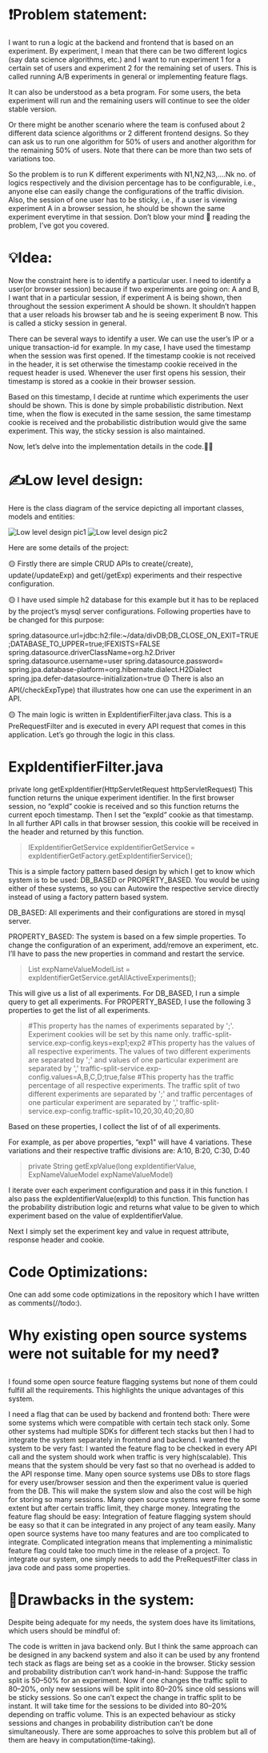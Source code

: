 # ❗Problem statement:
I want to run a logic at the backend and frontend that is based on an experiment. By experiment, I mean that there can be two different logics (say data science algorithms, etc.) and I want to run experiment 1 for a certain set of users and experiment 2 for the remaining set of users. This is called running A/B experiments in general or implementing feature flags.

It can also be understood as a beta program. For some users, the beta experiment will run and the remaining users will continue to see the older stable version.

Or there might be another scenario where the team is confused about 2 different data science algorithms or 2 different frontend designs. So they can ask us to run one algorithm for 50% of users and another algorithm for the remaining 50% of users. Note that there can be more than two sets of variations too.

So the problem is to run K different experiments with N1,N2,N3,….Nk no. of logics respectively and the division percentage has to be configurable, i.e., anyone else can easily change the configurations of the traffic division. Also, the session of one user has to be sticky, i.e., if a user is viewing experiment A in a browser session, he should be shown the same experiment everytime in that session. Don’t blow your mind 🤯 reading the problem, I’ve got you covered.

# 💡Idea:
Now the constraint here is to identify a particular user. I need to identify a user(or browser session) because if two experiments are going on: A and B, I want that in a particular session, if experiment A is being shown, then throughout the session experiment A should be shown. It shouldn’t happen that a user reloads his browser tab and he is seeing experiment B now. This is called a sticky session in general.

There can be several ways to identify a user. We can use the user’s IP or a unique transaction-id for example. In my case, I have used the timestamp when the session was first opened. If the timestamp cookie is not received in the header, it is set otherwise the timestamp cookie received in the request header is used. Whenever the user first opens his session, their timestamp is stored as a cookie in their browser session.

Based on this timestamp, I decide at runtime which experiments the user should be shown. This is done by simple probabilistic distribution. Next time, when the flow is executed in the same session, the same timestamp cookie is received and the probabilistic distribution would give the same experiment. This way, the sticky session is also maintained.

Now, let’s delve into the implementation details in the code.🧑‍💻

# ✍️Low level design:
Here is the class diagram of the service depicting all important classes, models and entities:

![Low level design pic1](https://miro.medium.com/v2/resize:fit:720/format:webp/0*3pfrDdaeM72twK9S)
![Low level design pic2](https://miro.medium.com/v2/resize:fit:720/format:webp/0*dGdbOETwzZVR3PvB)

Here are some details of the project:

🟡 Firstly there are simple CRUD APIs to create(/create), update(/updateExp) and get(/getExp) experiments and their respective configuration.

🟡 I have used simple h2 database for this example but it has to be replaced by the project’s mysql server configurations. Following properties have to be changed for this purpose:

spring.datasource.url=jdbc:h2:file:~/data/divDB;DB_CLOSE_ON_EXIT=TRUE;DATABASE_TO_UPPER=true;IFEXISTS=FALSE
spring.datasource.driverClassName=org.h2.Driver
spring.datasource.username=user
spring.datasource.password=
spring.jpa.database-platform=org.hibernate.dialect.H2Dialect
spring.jpa.defer-datasource-initialization=true
🟡 There is also an API(/checkExpType) that illustrates how one can use the experiment in an API.

🟡 The main logic is written in ExpIdentifierFilter.java class. This is a PreRequestFilter and is executed in every API request that comes in this application. Let’s go through the logic in this class.

# ExpIdentifierFilter.java
private long getExpIdentifier(HttpServletRequest httpServletRequest)
This function returns the unique experiment identifier. In the first browser session, no “expId” cookie is received and so this function returns the current epoch timestamp. Then I set the “expId” cookie as that timestamp. In all further API calls in that browser session, this cookie will be received in the header and returned by this function.

> IExpIdentifierGetService expIdentifierGetService = expIdentifierGetFactory.getExpIdentifierService();

This is a simple factory pattern based design by which I get to know which system is to be used: DB_BASED or PROPERTY_BASED. You would be using either of these systems, so you can Autowire the respective service directly instead of using a factory pattern based system.

DB_BASED: All experiments and their configurations are stored in mysql server.

PROPERTY_BASED: The system is based on a few simple properties. To change the configuration of an experiment, add/remove an experiment, etc. I’ll have to pass the new properties in command and restart the service.

> List<ExpNameValueModel> expNameValueModelList = expIdentifierGetService.getAllActiveExperiments();

This will give us a list of all experiments. For DB_BASED, I run a simple query to get all experiments. For PROPERTY_BASED, I use the following 3 properties to get the list of all experiments.

> #This property has the names of experiments separated by ';'. Experiment cookies will be set by this name only.
> traffic-split-service.exp-config.keys=exp1;exp2
> #This property has the values of all respective experiments. The values of two different experiments are separated by ';' and values of one particular experiment are separated by ','
> traffic-split-service.exp-config.values=A,B,C,D;true,false
> #This property has the traffic percentage of all respective experiments. The traffic split of two different experiments are separated by ';' and traffic percentages of one particular experiment are separated by ','
> traffic-split-service.exp-config.traffic-split=10,20,30,40;20,80

Based on these properties, I collect the list of of all experiments.

For example, as per above properties, “exp1" will have 4 variations. These variations and their respective traffic divisions are: A:10, B:20, C:30, D:40

> private String getExpValue(long expIdentifierValue, ExpNameValueModel expNameValueModel)

I iterate over each experiment configuration and pass it in this function. I also pass the expIdentifierValue(expId) to this function. This function has the probability distribution logic and returns what value to be given to which experiment based on the value of expIdentifierValue.

Next I simply set the experiment key and value in request attribute, response header and cookie.

# Code Optimizations:
One can add some code optimizations in the repository which I have written as comments(//todo:).

# Why existing open source systems were not suitable for my need❓
I found some open source feature flagging systems but none of them could fulfill all the requirements. This highlights the unique advantages of this system.

I need a flag that can be used by backend and frontend both: There were some systems which were compatible with certain tech stack only. Some other systems had multiple SDKs for different tech stacks but then I had to integrate the system separately in frontend and backend.
I wanted the system to be very fast: I wanted the feature flag to be checked in every API call and the system should work when traffic is very high(scalable). This means that the system should be very fast so that no overhead is added to the API response time. Many open source systems use DBs to store flags for every user/browser session and then the experiment value is queried from the DB. This will make the system slow and also the cost will be high for storing so many sessions.
Many open source systems were free to some extent but after certain traffic limit, they charge money.
Integrating the feature flag should be easy: Integration of feature flagging system should be easy so that it can be integrated in any project of any team easily. Many open source systems have too many features and are too complicated to integrate. Complicated integration means that implementing a minimalistic feature flag could take too much time in the release of a project. To integrate our system, one simply needs to add the PreRequestFilter class in java code and pass some properties.

# 🧐Drawbacks in the system:
Despite being adequate for my needs, the system does have its limitations, which users should be mindful of:

The code is written in java backend only. But I think the same approach can be designed in any backend system and also it can be used by any frontend tech stack as flags are being set as a cookie in the browser.
Sticky session and probability distribution can’t work hand-in-hand: Suppose the traffic split is 50–50% for an experiment. Now if one changes the traffic split to 80–20%, only new sessions will be split into 80–20% since old sessions will be sticky sessions. So one can’t expect the change in traffic split to be instant. It will take time for the sessions to be divided into 80–20% depending on traffic volume. This is an expected behaviour as sticky sessions and changes in probability distribution can’t be done simultaneously. There are some approaches to solve this problem but all of them are heavy in computation(time-taking).


